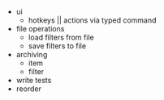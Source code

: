 - ui
    - hotkeys || actions via typed command
- file operations
    - load filters from file
    - save filters to file
- archiving
    - item
    - filter
- write tests
- reorder

